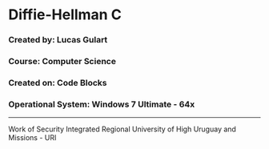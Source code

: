 # Diffie-Hellman C
### Created by: Lucas Gulart

### Course: Computer Science

### Created on: Code Blocks

### Operational System: Windows 7 Ultimate - 64x

---

Work of Security
Integrated Regional University of High Uruguay and Missions - URI
